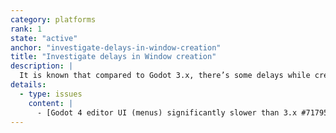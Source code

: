 ```yaml
---
category: platforms
rank: 1
state: "active"
anchor: "investigate-delays-in-window-creation"
title: "Investigate delays in Window creation"
description: |
  It is known that compared to Godot 3.x, there’s some delays while creating new `Window`, especially on Windows.
details:
  - type: issues
    content: |
      - [Godot 4 editor UI (menus) significantly slower than 3.x #71795](https://github.com/godotengine/godot/issues/71795)
---
```

